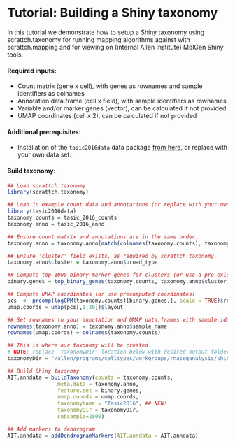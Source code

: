 # Tutorial: Building a Shiny taxonomy 

In this tutorial we demonstrate how to setup a Shiny taxonomy using scrattch.taxonomy for running mapping algorithms against with scrattch.mapping and for viewing on (internal Allen Institute) MolGen Shiny tools. 

#### Required inputs:

* Count matrix (gene x cell), with genes as rownames and sample identifiers as colnames
* Annotation data.frame (cell x field), with sample identifiers as rownames
* Variable and/or marker genes (vector), can be calculated if not provided
* UMAP coordinates (cell x 2), can be calculated if not provided

#### Additional prerequisites:

* Installation of the `tasic2016data` data package [from here](https://github.com/AllenInstitute/tasic2016data/), or replace with your own data set.

#### Build taxonomy:

```R
## Load scrattch.taxonomy
library(scrattch.taxonomy)

## Load in example count data and annotations (or replace with your own)
library(tasic2016data)
taxonomy.counts = tasic_2016_counts
taxonomy.anno = tasic_2016_anno

## Ensure count matrix and annotations are in the same order.
taxonomy.anno = taxonomy.anno[match(colnames(taxonomy.counts), taxonomy.anno$sample_name),]

## Ensure 'cluster' field exists, as required by scrattch.taxonomy.
taxonomy.anno$cluster = taxonomy.anno$broad_type

## Compute top 1000 binary marker genes for clusters (or use a pre-existing vector)
binary.genes = top_binary_genes(taxonomy.counts, taxonomy.anno$cluster, 1000)

## Compute UMAP coordinates (or use precomputed coordinates)
pcs  <- prcomp(logCPM(taxonomy.counts)[binary.genes,], scale = TRUE)$rotation
umap.coords = umap(pcs[,1:30])$layout

## Set rownames to your annotation and UMAP data.frames with sample identifiers (Required!)
rownames(taxonomy.anno) = taxonomy.anno$sample_name
rownames(umap.coords) = colnames(taxonomy.counts)

## This is where our taxonomy will be created
# NOTE: replace 'taxonomyDir' location below with desired output folder location
taxonomyDir = "/allen/programs/celltypes/workgroups/rnaseqanalysis/shiny/10x_seq/tasic_2016/"

## Build Shiny taxonomy 
AIT.anndata = buildTaxonomy(counts = taxonomy.counts,
                meta.data = taxonomy.anno,
                feature.set = binary.genes,
                umap.coords = umap.coords,
                taxonomyName = "Tasic2016", ## NEW!
                taxonomyDir = taxonomyDir,
                subsample=2000)

## Add markers to dendrogram
AIT.anndata = addDendrogramMarkers(AIT.anndata = AIT.anndata)
```